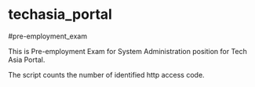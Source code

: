 # techasia_portal
#pre-employment_exam

This is Pre-employment Exam for System Administration position for Tech Asia Portal.

The script counts the number of identified http access code.  

